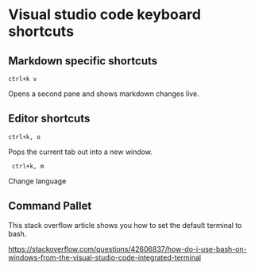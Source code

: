# Visual studio code keyboard shortcuts #

## Markdown specific shortcuts ##

`ctrl+k v ` 

Opens a second pane and shows markdown changes live. 


## Editor shortcuts 

` ctrl+k, o ` 

Pops the current tab out into a new window.

` ctrl+k, m` 

Change language 


## Command Pallet 

This stack overflow article shows you how to set the default terminal to bash. 

https://stackoverflow.com/questions/42606837/how-do-i-use-bash-on-windows-from-the-visual-studio-code-integrated-terminal

